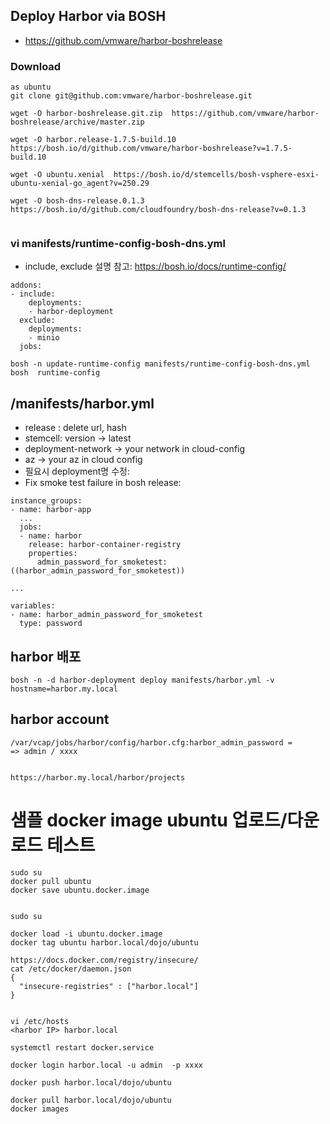 ## Deploy Harbor via BOSH

- https://github.com/vmware/harbor-boshrelease

### Download 
```
as ubuntu
git clone git@github.com:vmware/harbor-boshrelease.git

wget -O harbor-boshrelease.git.zip  https://github.com/vmware/harbor-boshrelease/archive/master.zip

wget -O harbor.release-1.7.5-build.10 https://bosh.io/d/github.com/vmware/harbor-boshrelease?v=1.7.5-build.10

wget -O ubuntu.xenial  https://bosh.io/d/stemcells/bosh-vsphere-esxi-ubuntu-xenial-go_agent?v=250.29

wget -O bosh-dns-release.0.1.3 https://bosh.io/d/github.com/cloudfoundry/bosh-dns-release?v=0.1.3


```


### vi manifests/runtime-config-bosh-dns.yml
- include, exclude 설명 참고: https://bosh.io/docs/runtime-config/

```
addons:
- include:
    deployments:
    - harbor-deployment
  exclude:
    deployments:
    - minio
  jobs:
```

```
bosh -n update-runtime-config manifests/runtime-config-bosh-dns.yml 
bosh  runtime-config

```


## /manifests/harbor.yml

- release : delete url, hash 
- stemcell: version -> latest
- deployment-network -> your network in cloud-config
- az -> your az in cloud config
- 필요시 deployment명 수정: 
- Fix smoke test failure in bosh release:

```
instance_groups:
- name: harbor-app
  ...
  jobs:
  - name: harbor
    release: harbor-container-registry
    properties:
      admin_password_for_smoketest: ((harbor_admin_password_for_smoketest))

...

variables:
- name: harbor_admin_password_for_smoketest
  type: password

```

##  harbor 배포
```
bosh -n -d harbor-deployment deploy manifests/harbor.yml -v hostname=harbor.my.local
```


## harbor account
```
/var/vcap/jobs/harbor/config/harbor.cfg:harbor_admin_password = 
=> admin / xxxx


https://harbor.my.local/harbor/projects

```


# 샘플 docker image ubuntu 업로드/다운로드 테스트

```
sudo su
docker pull ubuntu
docker save ubuntu.docker.image


sudo su

docker load -i ubuntu.docker.image
docker tag ubuntu harbor.local/dojo/ubuntu

https://docs.docker.com/registry/insecure/
cat /etc/docker/daemon.json 
{
  "insecure-registries" : ["harbor.local"]
}


vi /etc/hosts
<harbor IP> harbor.local 

systemctl restart docker.service

docker login harbor.local -u admin  -p xxxx

docker push harbor.local/dojo/ubuntu

docker pull harbor.local/dojo/ubuntu
docker images

```

